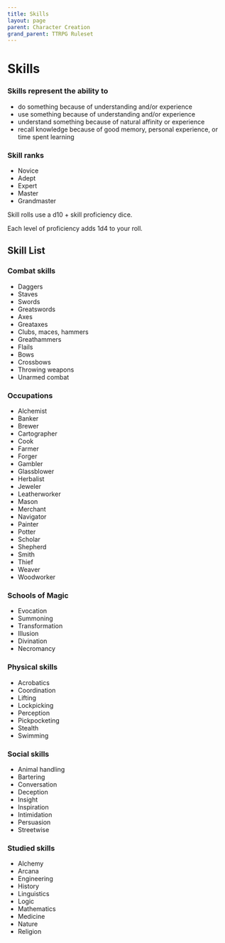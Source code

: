 ```yaml
---
title: Skills
layout: page
parent: Character Creation
grand_parent: TTRPG Ruleset
---
```


# Skills

### Skills represent the ability to
  - do something because of understanding and/or experience
  - use something because of understanding and/or experience
  - understand something because of natural affinity or experience
  - recall knowledge because of good memory, personal experience, or time spent learning


### Skill ranks
  - Novice
  - Adept
  - Expert
  - Master
  - Grandmaster

Skill rolls use a d10 + skill proficiency dice. 

Each level of proficiency adds 1d4 to your roll. 


## Skill List 
### Combat skills 
  - Daggers
  - Staves
  - Swords
  - Greatswords
  - Axes
  - Greataxes
  - Clubs, maces, hammers
  - Greathammers
  - Flails
  - Bows
  - Crossbows
  - Throwing weapons
  - Unarmed combat

### Occupations 
  - Alchemist
  - Banker
  - Brewer
  - Cartographer
  - Cook
  - Farmer
  - Forger
  - Gambler
  - Glassblower
  - Herbalist
  - Jeweler
  - Leatherworker
  - Mason
  - Merchant
  - Navigator
  - Painter
  - Potter
  - Scholar
  - Shepherd
  - Smith
  - Thief
  - Weaver
  - Woodworker

### Schools of Magic 
  - Evocation
  - Summoning
  - Transformation
  - Illusion
  - Divination
  - Necromancy

### Physical skills 
  - Acrobatics
  - Coordination
  - Lifting
  - Lockpicking
  - Perception
  - Pickpocketing
  - Stealth
  - Swimming

### Social skills 
  - Animal handling
  - Bartering
  - Conversation
  - Deception
  - Insight
  - Inspiration
  - Intimidation
  - Persuasion
  - Streetwise

### Studied skills 
  - Alchemy
  - Arcana
  - Engineering
  - History
  - Linguistics
  - Logic
  - Mathematics
  - Medicine
  - Nature
  - Religion
